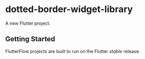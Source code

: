 # dotted-border-widget-library

A new Flutter project.

## Getting Started

FlutterFlow projects are built to run on the Flutter _stable_ release.
